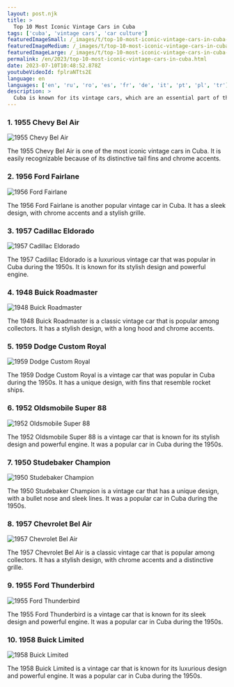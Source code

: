 ```yaml
---
layout: post.njk
title: >
  Top 10 Most Iconic Vintage Cars in Cuba
tags: ['cuba', 'vintage cars', 'car culture']
featuredImageSmall: /_images/t/top-10-most-iconic-vintage-cars-in-cuba-cover-en-small.webp
featuredImageMedium: /_images/t/top-10-most-iconic-vintage-cars-in-cuba-cover-en-medium.webp
featuredImageLarge: /_images/t/top-10-most-iconic-vintage-cars-in-cuba-cover-en-large.webp
permalink: /en/2023/top-10-most-iconic-vintage-cars-in-cuba.html
date: 2023-07-10T10:48:52.878Z
youtubeVideoId: fplraNTts2E
language: en
languages: ['en', 'ru', 'ro', 'es', 'fr', 'de', 'it', 'pt', 'pl', 'tr']
description: >
  Cuba is known for its vintage cars, which are an essential part of the country's culture and history. Here are the top 10 most iconic vintage cars that you can find in Cuba.
---
```


### 1. 1955 Chevy Bel Air

![1955 Chevy Bel Air](/_images/d/d5f2dcc9988f5fb591b9b6279747751c-medium.webp)

The 1955 Chevy Bel Air is one of the most iconic vintage cars in Cuba. It is easily recognizable because of its distinctive tail fins and chrome accents.

### 2. 1956 Ford Fairlane

![1956 Ford Fairlane](/_images/4/4c2116c80cbe534fff9a6d0d06fd72c1-medium.webp)

The 1956 Ford Fairlane is another popular vintage car in Cuba. It has a sleek design, with chrome accents and a stylish grille.

### 3. 1957 Cadillac Eldorado

![1957 Cadillac Eldorado](/_images/8/8fac7c7689b8936200d5d699688c41fe-medium.webp)

The 1957 Cadillac Eldorado is a luxurious vintage car that was popular in Cuba during the 1950s. It is known for its stylish design and powerful engine.

### 4. 1948 Buick Roadmaster

![1948 Buick Roadmaster](/_images/9/96b1c9c9ea9e64a57a98546b13dea95d-medium.webp)

The 1948 Buick Roadmaster is a classic vintage car that is popular among collectors. It has a stylish design, with a long hood and chrome accents.

### 5. 1959 Dodge Custom Royal

![1959 Dodge Custom Royal](/_images/1/1f2cce4c451b51a027e902e809170ea5-medium.webp)

The 1959 Dodge Custom Royal is a vintage car that was popular in Cuba during the 1950s. It has a unique design, with fins that resemble rocket ships.

### 6. 1952 Oldsmobile Super 88

![1952 Oldsmobile Super 88](/_images/d/ddfc2fb8634c291842d620a259fbb6cc-medium.webp)

The 1952 Oldsmobile Super 88 is a vintage car that is known for its stylish design and powerful engine. It was a popular car in Cuba during the 1950s.

### 7. 1950 Studebaker Champion

![1950 Studebaker Champion](/_images/f/fb2592cf27e9b56a68f1254c3397a19b-medium.webp)

The 1950 Studebaker Champion is a vintage car that has a unique design, with a bullet nose and sleek lines. It was a popular car in Cuba during the 1950s.

### 8. 1957 Chevrolet Bel Air

![1957 Chevrolet Bel Air](/_images/6/6d57e1086feb368fee97ddbedd38809f-medium.webp)

The 1957 Chevrolet Bel Air is a classic vintage car that is popular among collectors. It has a stylish design, with chrome accents and a distinctive grille.

### 9. 1955 Ford Thunderbird

![1955 Ford Thunderbird](/_images/d/dfc9439b5c0d9cd6c81d42b15c576fbf-medium.webp)

The 1955 Ford Thunderbird is a vintage car that is known for its sleek design and powerful engine. It was a popular car in Cuba during the 1950s.

### 10. 1958 Buick Limited

![1958 Buick Limited](/_images/0/075de274619f7248c027ec7372691f7b-medium.webp)

The 1958 Buick Limited is a vintage car that is known for its luxurious design and powerful engine. It was a popular car in Cuba during the 1950s.

